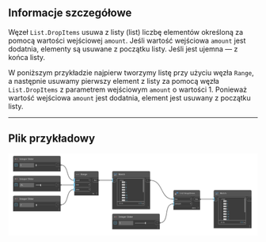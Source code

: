 ## Informacje szczegółowe
Węzeł `List.DropItems` usuwa z listy (list) liczbę elementów określoną za pomocą wartości wejściowej `amount`. Jeśli wartość wejściowa `amount` jest dodatnia, elementy są usuwane z początku listy. Jeśli jest ujemna — z końca listy.

W poniższym przykładzie najpierw tworzymy listę przy użyciu węzła `Range`, a następnie usuwamy pierwszy element z listy za pomocą węzła `List.DropItems` z parametrem wejściowym `amount` o wartości 1. Ponieważ wartość wejściowa `amount` jest dodatnia, element jest usuwany z początku listy.
___
## Plik przykładowy

![List.DropItems](./DSCore.List.DropItems_img.jpg)
